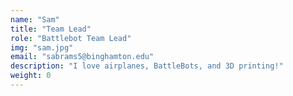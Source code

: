 ```yaml
---
name: "Sam"
title: "Team Lead"
role: "Battlebot Team Lead"
img: "sam.jpg"
email: "sabrams5@binghamton.edu"
description: "I love airplanes, BattleBots, and 3D printing!"
weight: 0
---
```

